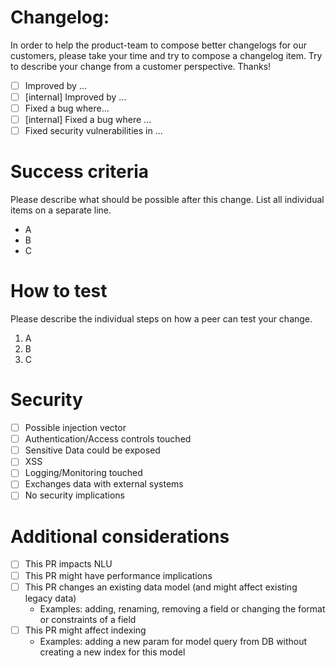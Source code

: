 # Changelog:

In order to help the product-team to compose better changelogs for our customers, please take your time and try to compose a changelog item. Try to describe your change from a customer perspective. Thanks!

- [ ] Improved by ...
- [ ] [internal] Improved by ...
- [ ] Fixed a bug where...
- [ ] [internal] Fixed a bug where ...
- [ ] Fixed security vulnerabilities in ...

# Success criteria

Please describe what should be possible after this change. List all individual items on a separate line.

- A
- B
- C

# How to test

Please describe the individual steps on how a peer can test your change.

1. A
2. B
3. C

# Security

- [ ] Possible injection vector
- [ ] Authentication/Access controls touched
- [ ] Sensitive Data could be exposed
- [ ] XSS
- [ ] Logging/Monitoring touched
- [ ] Exchanges data with external systems
- [ ] No security implications

# Additional considerations

- [ ] This PR impacts NLU
- [ ] This PR might have performance implications
- [ ] This PR changes an existing data model (and might affect existing legacy data)
  - Examples: adding, renaming, removing a field or changing the format or constraints of a field
- [ ] This PR might affect indexing
  - Examples: adding a new param for model query from DB without creating a new index for this model
